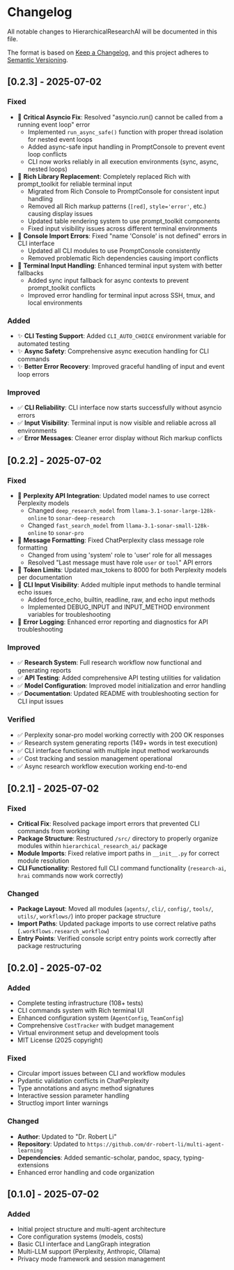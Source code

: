 # Changelog

All notable changes to HierarchicalResearchAI will be documented in this file.

The format is based on [Keep a Changelog](https://keepachangelog.com/en/1.0.0/),
and this project adheres to [Semantic Versioning](https://semver.org/spec/v2.0.0.html).

## [0.2.3] - 2025-07-02

### Fixed
- 🔧 **Critical Asyncio Fix**: Resolved "asyncio.run() cannot be called from a running event loop" error
  - Implemented `run_async_safe()` function with proper thread isolation for nested event loops
  - Added async-safe input handling in PromptConsole to prevent event loop conflicts
  - CLI now works reliably in all execution environments (sync, async, nested loops)
- 🔧 **Rich Library Replacement**: Completely replaced Rich with prompt_toolkit for reliable terminal input
  - Migrated from Rich Console to PromptConsole for consistent input handling
  - Removed all Rich markup patterns (`[red]`, `style='error'`, etc.) causing display issues
  - Updated table rendering system to use prompt_toolkit components
  - Fixed input visibility issues across different terminal environments
- 🔧 **Console Import Errors**: Fixed "name 'Console' is not defined" errors in CLI interface
  - Updated all CLI modules to use PromptConsole consistently
  - Removed problematic Rich dependencies causing import conflicts
- 🔧 **Terminal Input Handling**: Enhanced terminal input system with better fallbacks
  - Added sync input fallback for async contexts to prevent prompt_toolkit conflicts
  - Improved error handling for terminal input across SSH, tmux, and local environments

### Added
- ✨ **CLI Testing Support**: Added `CLI_AUTO_CHOICE` environment variable for automated testing
- ✨ **Async Safety**: Comprehensive async execution handling for CLI commands
- ✨ **Better Error Recovery**: Improved graceful handling of input and event loop errors

### Improved
- ✅ **CLI Reliability**: CLI interface now starts successfully without asyncio errors
- ✅ **Input Visibility**: Terminal input is now visible and reliable across all environments
- ✅ **Error Messages**: Cleaner error display without Rich markup conflicts

## [0.2.2] - 2025-07-02

### Fixed
- 🔧 **Perplexity API Integration**: Updated model names to use correct Perplexity models
  - Changed `deep_research_model` from `llama-3.1-sonar-large-128k-online` to `sonar-deep-research`
  - Changed `fast_search_model` from `llama-3.1-sonar-small-128k-online` to `sonar-pro`
- 🔧 **Message Formatting**: Fixed ChatPerplexity class message role formatting
  - Changed from using 'system' role to 'user' role for all messages
  - Resolved "Last message must have role `user` or `tool`" API errors
- 🔧 **Token Limits**: Updated max_tokens to 8000 for both Perplexity models per documentation
- 🔧 **CLI Input Visibility**: Added multiple input methods to handle terminal echo issues
  - Added force_echo, builtin, readline, raw, and echo input methods
  - Implemented DEBUG_INPUT and INPUT_METHOD environment variables for troubleshooting
- 🔧 **Error Logging**: Enhanced error reporting and diagnostics for API troubleshooting

### Improved
- ✅ **Research System**: Full research workflow now functional and generating reports
- ✅ **API Testing**: Added comprehensive API testing utilities for validation
- ✅ **Model Configuration**: Improved model initialization and error handling
- ✅ **Documentation**: Updated README with troubleshooting section for CLI input issues

### Verified
- ✅ Perplexity sonar-pro model working correctly with 200 OK responses
- ✅ Research system generating reports (149+ words in test execution)
- ✅ CLI interface functional with multiple input method workarounds
- ✅ Cost tracking and session management operational
- ✅ Async research workflow execution working end-to-end

## [0.2.1] - 2025-07-02

### Fixed
- **Critical Fix**: Resolved package import errors that prevented CLI commands from working
- **Package Structure**: Restructured `/src/` directory to properly organize modules within `hierarchical_research_ai/` package
- **Module Imports**: Fixed relative import paths in `__init__.py` for correct module resolution
- **CLI Functionality**: Restored full CLI command functionality (`research-ai`, `hrai` commands now work correctly)

### Changed
- **Package Layout**: Moved all modules (`agents/`, `cli/`, `config/`, `tools/`, `utils/`, `workflows/`) into proper package structure
- **Import Paths**: Updated package imports to use correct relative paths (`.workflows.research_workflow`)
- **Entry Points**: Verified console script entry points work correctly after package restructuring

## [0.2.0] - 2025-07-02

### Added
- Complete testing infrastructure (108+ tests)
- CLI commands system with Rich terminal UI
- Enhanced configuration system (`AgentConfig`, `TeamConfig`)
- Comprehensive `CostTracker` with budget management
- Virtual environment setup and development tools
- MIT License (2025 copyright)

### Fixed
- Circular import issues between CLI and workflow modules
- Pydantic validation conflicts in ChatPerplexity
- Type annotations and async method signatures
- Interactive session parameter handling
- Structlog import linter warnings

### Changed
- **Author**: Updated to "Dr. Robert Li"
- **Repository**: Updated to `https://github.com/dr-robert-li/multi-agent-learning`
- **Dependencies**: Added semantic-scholar, pandoc, spacy, typing-extensions
- Enhanced error handling and code organization

## [0.1.0] - 2025-07-02

### Added
- Initial project structure and multi-agent architecture
- Core configuration systems (models, costs)
- Basic CLI interface and LangGraph integration
- Multi-LLM support (Perplexity, Anthropic, Ollama)
- Privacy mode framework and session management